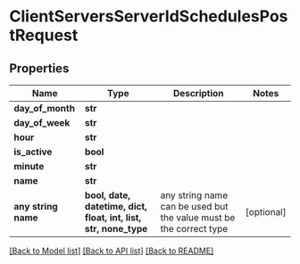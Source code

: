 # ClientServersServerIdSchedulesPostRequest


## Properties
Name | Type | Description | Notes
------------ | ------------- | ------------- | -------------
**day_of_month** | **str** |  | 
**day_of_week** | **str** |  | 
**hour** | **str** |  | 
**is_active** | **bool** |  | 
**minute** | **str** |  | 
**name** | **str** |  | 
**any string name** | **bool, date, datetime, dict, float, int, list, str, none_type** | any string name can be used but the value must be the correct type | [optional]

[[Back to Model list]](../README.md#documentation-for-models) [[Back to API list]](../README.md#documentation-for-api-endpoints) [[Back to README]](../README.md)


